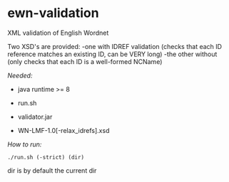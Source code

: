 # ewn-validation
XML validation of English Wordnet

Two XSD's are provided:
-one with IDREF validation (checks that each ID reference matches an existing ID, can be VERY long)
-the other without (only checks that each ID is a well-formed NCName)

*Needed:*

* java runtime >= 8

* run.sh

* validator.jar

* WN-LMF-1.0[-relax_idrefs].xsd


*How to run:*

```
./run.sh (-strict) (dir) 
```

dir is by default the current dir
